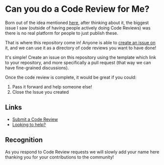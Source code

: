 # Can you do a Code Review for Me?

Born out of the idea mentioned [here](https://www.youtube.com/watch?v=LV_NXGOK8D4), after thinking about it, the biggest issue I saw (outside of having people actively doing Code Reviews) was there is no real platform for people to just publish these.

That is where this repository come in!  Anyone is able to [create an issue on](https://github.com/awjudd/code-review-for-me/issues/new/choose) it, and we can use it as a directory of code reviews you want to have done!

It's simple!  Create an issue on this repository using the template which link to your repository, and more specifically a pull request (that way we can have fine-grained discussions).

Once the code review is complete, it would be great if you could:

1. Pass it forward and help someone else!
2. Close the Issue you created

## Links

* [Submit a Code Review](https://github.com/awjudd/code-review-for-me/issues/new/choose)
* [Looking to help?](https://github.com/awjudd/code-review-for-me/issues)

## Recognition

As you respond to Code Review requests we will slowly add your name here thanking you for your contributions to the community!
